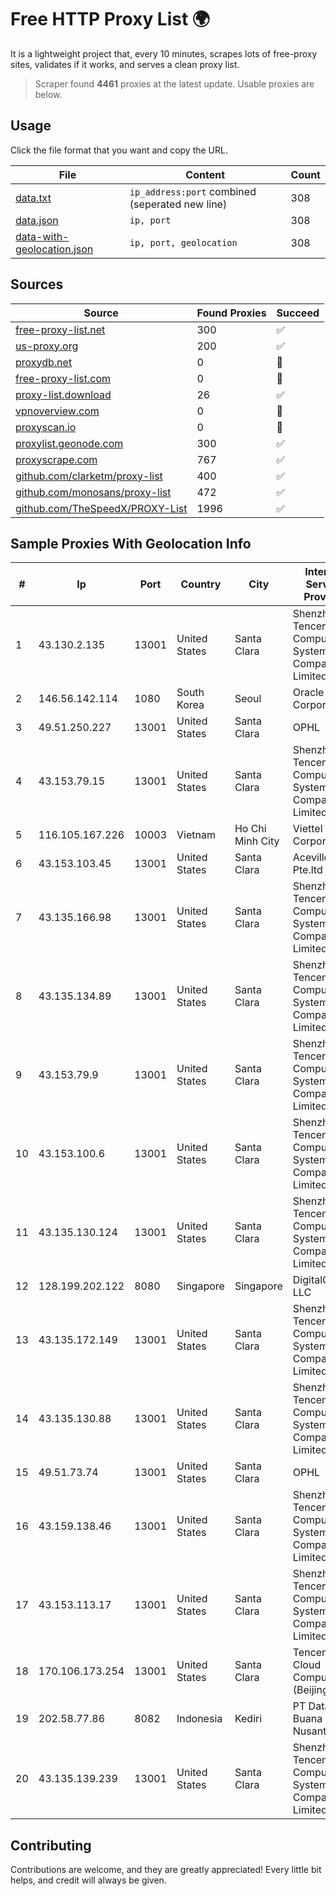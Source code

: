 
# Free HTTP Proxy List 🌍

It is a lightweight project that, every 10 minutes, scrapes lots of free-proxy sites, validates if it works, and serves a clean proxy list.


> Scraper found **4461** proxies at the latest update. Usable proxies are below.

## Usage

Click the file format that you want and copy the URL.


|File|Content|Count|
|----|-------|-----|
|[data.txt](https://raw.githubusercontent.com/themiralay/Proxy-List-World/master/data.txt)|`ip_address:port` combined (seperated new line)|308|
|[data.json](https://raw.githubusercontent.com/themiralay/Proxy-List-World/master/data.json)|`ip, port`|308|
|[data-with-geolocation.json](https://raw.githubusercontent.com/themiralay/Proxy-List-World/master/data-with-geolocation.json)|`ip, port, geolocation`|308|

## Sources

|Source|Found Proxies|Succeed|
|------|-------------|-------|
|[free-proxy-list.net](https://free-proxy-list.net)|300|✅|
|[us-proxy.org](https://www.us-proxy.org)|200|✅|
|[proxydb.net](http://proxydb.net)|0|🚫|
|[free-proxy-list.com](https://free-proxy-list.com/?page=&port=&type%5B%5D=http&type%5B%5D=https&up_time=0&search=Search)|0|🚫|
|[proxy-list.download](https://www.proxy-list.download/HTTP)|26|✅|
|[vpnoverview.com](https://vpnoverview.com/privacy/anonymous-browsing/free-proxy-servers)|0|🚫|
|[proxyscan.io](https://www.proxyscan.io)|0|🚫|
|[proxylist.geonode.com](https://proxylist.geonode.com/api/proxy-list?limit=300&page=1&sort_by=lastChecked&sort_type=desc&protocols=http,https)|300|✅|
|[proxyscrape.com](https://api.proxyscrape.com/v2/?request=displayproxies&protocol=http&timeout=10000&country=all&ssl=all&anonymity=all)|767|✅|
|[github.com/clarketm/proxy-list](https://raw.githubusercontent.com/clarketm/proxy-list/master/proxy-list-raw.txt)|400|✅|
|[github.com/monosans/proxy-list](https://raw.githubusercontent.com/monosans/proxy-list/main/proxies/http.txt)|472|✅|
|[github.com/TheSpeedX/PROXY-List](https://raw.githubusercontent.com/TheSpeedX/PROXY-List/master/http.txt)|1996|✅|


## Sample Proxies With Geolocation Info

|#|Ip|Port|Country|City|Internet Service Provider|
|-|--|----|-------|----|-------------------------|
|1|43.130.2.135|13001|United States|Santa Clara|Shenzhen Tencent Computer Systems Company Limited|
|2|146.56.142.114|1080|South Korea|Seoul|Oracle Corporation|
|3|49.51.250.227|13001|United States|Santa Clara|OPHL|
|4|43.153.79.15|13001|United States|Santa Clara|Shenzhen Tencent Computer Systems Company Limited|
|5|116.105.167.226|10003|Vietnam|Ho Chi Minh City|Viettel Corporation|
|6|43.153.103.45|13001|United States|Santa Clara|Aceville Pte.ltd|
|7|43.135.166.98|13001|United States|Santa Clara|Shenzhen Tencent Computer Systems Company Limited|
|8|43.135.134.89|13001|United States|Santa Clara|Shenzhen Tencent Computer Systems Company Limited|
|9|43.153.79.9|13001|United States|Santa Clara|Shenzhen Tencent Computer Systems Company Limited|
|10|43.153.100.6|13001|United States|Santa Clara|Shenzhen Tencent Computer Systems Company Limited|
|11|43.135.130.124|13001|United States|Santa Clara|Shenzhen Tencent Computer Systems Company Limited|
|12|128.199.202.122|8080|Singapore|Singapore|DigitalOcean, LLC|
|13|43.135.172.149|13001|United States|Santa Clara|Shenzhen Tencent Computer Systems Company Limited|
|14|43.135.130.88|13001|United States|Santa Clara|Shenzhen Tencent Computer Systems Company Limited|
|15|49.51.73.74|13001|United States|Santa Clara|OPHL|
|16|43.159.138.46|13001|United States|Santa Clara|Shenzhen Tencent Computer Systems Company Limited|
|17|43.153.113.17|13001|United States|Santa Clara|Shenzhen Tencent Computer Systems Company Limited|
|18|170.106.173.254|13001|United States|Santa Clara|Tencent Cloud Computing (Beijing) Co|
|19|202.58.77.86|8082|Indonesia|Kediri|PT Data Buana Nusantara|
|20|43.135.139.239|13001|United States|Santa Clara|Shenzhen Tencent Computer Systems Company Limited|



## Contributing

Contributions are welcome, and they are greatly appreciated! Every
little bit helps, and credit will always be given.

